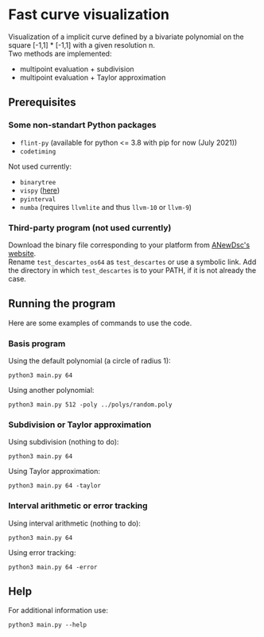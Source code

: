 # Fast curve visualization

Visualization of a implicit curve defined by a bivariate polynomial on the square [-1,1] * [-1,1] with a given resolution n.\
Two methods are implemented:
- multipoint evaluation + subdivision
- multipoint evaluation + Taylor approximation

## Prerequisites

### Some non-standart Python packages

- `flint-py` (available for python <= 3.8 with pip for now (July 2021))
- `codetiming`

Not used currently:
- `binarytree`
- `vispy` ([here](https://vispy.org/installation.html))
- `pyinterval`
- `numba` (requires `llvmlite` and thus `llvm-10` or `llvm-9`)

### Third-party program (not used currently)

Download the binary file corresponding to your platform from [ANewDsc's website](http://anewdsc.mpi-inf.mpg.de/).\
Rename `test_descartes_os64` as `test_descartes` or use a symbolic link. Add the directory in which `test_descartes` is to your PATH, if it is not already the case.

## Running the program

Here are some examples of commands to use the code.

### Basis program

Using the default polynomial (a circle of radius 1):

```
python3 main.py 64
```

Using another polynomial:

```
python3 main.py 512 -poly ../polys/random.poly
```

### Subdivision or Taylor approximation

Using subdivision (nothing to do):

```
python3 main.py 64
```

Using Taylor approximation:

```
python3 main.py 64 -taylor
```

### Interval arithmetic or error tracking

Using interval arithmetic (nothing to do):

```
python3 main.py 64
```

Using error tracking:

```
python3 main.py 64 -error
```

## Help

For additional information use:

```
python3 main.py --help
```

